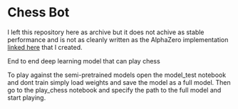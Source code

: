 # Chess Bot

I left this repository here as archive but it does not achive as stable performance and is not as cleanly written as the AlphaZero implementation [linked here](https://github.com/danielkopp4/AlphaZeroChess) that I created. 

End to end deep learning model that can play chess

To play against the semi-pretrained models open the model_test notebook and dont train simply load weights and save the model as a full model. Then go to the play_chess notebook and specify the path to the full model and start playing.
